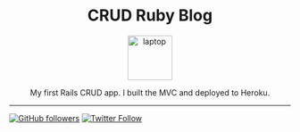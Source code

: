 <div align="center">
<h1>CRUD Ruby Blog</h1>

<a href="https://www.emojione.com/emoji/1f4bb">
<img height="80" width="80" alt="laptop" src="https://user-images.githubusercontent.com/26611339/39882174-05520d84-5451-11e8-932f-c328ff63209d.png" />
</a>

<p> My first Rails CRUD app. I built the MVC and deployed to Heroku. </p>
</div>

<hr />


[![GitHub followers](https://img.shields.io/github/followers/christiandavidturner.svg?style=social&label=Follow)](http://github.com/christiandavidturner) [![Twitter Follow](https://img.shields.io/twitter/follow/imcdt.svg?style=social&label=Follow)](https://twitter.com/imcdt)
